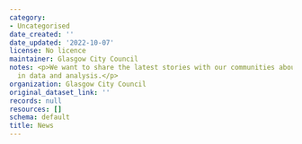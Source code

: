 ```yaml
---
category:
- Uncategorised
date_created: ''
date_updated: '2022-10-07'
license: No licence
maintainer: Glasgow City Council
notes: <p>We want to share the latest stories with our communities about developments
  in data and analysis.</p>
organization: Glasgow City Council
original_dataset_link: ''
records: null
resources: []
schema: default
title: News
---
```

